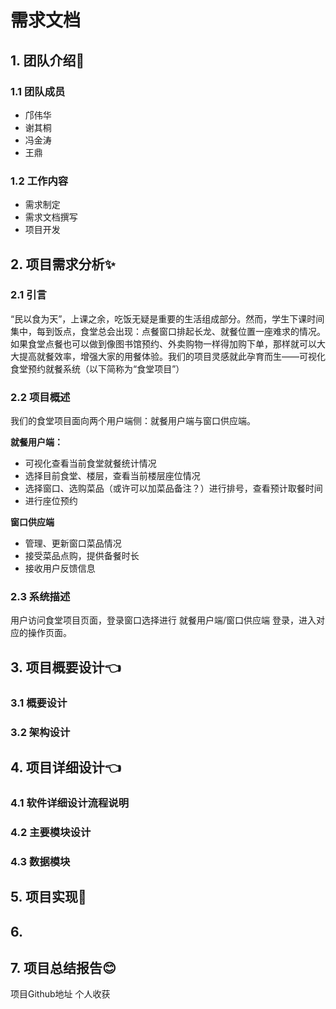 # 需求文档

## 1. 团队介绍💪

### 1.1 团队成员
- 邝伟华
- 谢其桐
- 冯金涛
- 王鼎

### 1.2 工作内容     
- 需求制定
- 需求文档撰写
- 项目开发

## 2. 项目需求分析✨

### 2.1 引言  
“民以食为天”，上课之余，吃饭无疑是重要的生活组成部分。然而，学生下课时间集中，每到饭点，食堂总会出现：点餐窗口排起长龙、就餐位置一座难求的情况。如果食堂点餐也可以做到像图书馆预约、外卖购物一样得加购下单，那样就可以大大提高就餐效率，增强大家的用餐体验。我们的项目灵感就此孕育而生——可视化食堂预约就餐系统（以下简称为“食堂项目”）

### 2.2 项目概述
我们的食堂项目面向两个用户端侧：就餐用户端与窗口供应端。

**就餐用户端：**
- 可视化查看当前食堂就餐统计情况
- 选择目前食堂、楼层，查看当前楼层座位情况
- 选择窗口、选购菜品（或许可以加菜品备注？）进行排号，查看预计取餐时间
- 进行座位预约

**窗口供应端**
- 管理、更新窗口菜品情况
- 接受菜品点购，提供备餐时长
- 接收用户反馈信息

### 2.3 系统描述
用户访问食堂项目页面，登录窗口选择进行 就餐用户端/窗口供应端 登录，进入对应的操作页面。

## 3. 项目概要设计👈

### 3.1 概要设计

### 3.2 架构设计

## 4. 项目详细设计👈

### 4.1 软件详细设计流程说明

### 4.2 主要模块设计

### 4.3 数据模块

## 5. 项目实现🌟

## 6.

## 7. 项目总结报告😊
项目Github地址
个人收获
